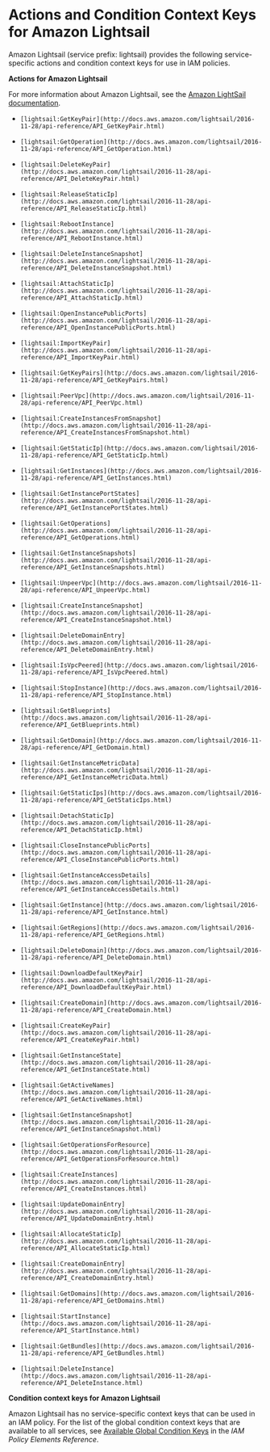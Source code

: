 # Actions and Condition Context Keys for Amazon Lightsail<a name="list_lightsail"></a>

Amazon Lightsail \(service prefix: lightsail\) provides the following service\-specific actions and condition context keys for use in IAM policies\.

**Actions for Amazon Lightsail**

For more information about Amazon Lightsail, see the [Amazon LightSail documentation](https://lightsail.aws.amazon.com/ls/docs/)\.

+ `[lightsail:GetKeyPair](http://docs.aws.amazon.com/lightsail/2016-11-28/api-reference/API_GetKeyPair.html)`

+ `[lightsail:GetOperation](http://docs.aws.amazon.com/lightsail/2016-11-28/api-reference/API_GetOperation.html)`

+ `[lightsail:DeleteKeyPair](http://docs.aws.amazon.com/lightsail/2016-11-28/api-reference/API_DeleteKeyPair.html)`

+ `[lightsail:ReleaseStaticIp](http://docs.aws.amazon.com/lightsail/2016-11-28/api-reference/API_ReleaseStaticIp.html)`

+ `[lightsail:RebootInstance](http://docs.aws.amazon.com/lightsail/2016-11-28/api-reference/API_RebootInstance.html)`

+ `[lightsail:DeleteInstanceSnapshot](http://docs.aws.amazon.com/lightsail/2016-11-28/api-reference/API_DeleteInstanceSnapshot.html)`

+ `[lightsail:AttachStaticIp](http://docs.aws.amazon.com/lightsail/2016-11-28/api-reference/API_AttachStaticIp.html)`

+ `[lightsail:OpenInstancePublicPorts](http://docs.aws.amazon.com/lightsail/2016-11-28/api-reference/API_OpenInstancePublicPorts.html)`

+ `[lightsail:ImportKeyPair](http://docs.aws.amazon.com/lightsail/2016-11-28/api-reference/API_ImportKeyPair.html)`

+ `[lightsail:GetKeyPairs](http://docs.aws.amazon.com/lightsail/2016-11-28/api-reference/API_GetKeyPairs.html)`

+ `[lightsail:PeerVpc](http://docs.aws.amazon.com/lightsail/2016-11-28/api-reference/API_PeerVpc.html)`

+ `[lightsail:CreateInstancesFromSnapshot](http://docs.aws.amazon.com/lightsail/2016-11-28/api-reference/API_CreateInstancesFromSnapshot.html)`

+ `[lightsail:GetStaticIp](http://docs.aws.amazon.com/lightsail/2016-11-28/api-reference/API_GetStaticIp.html)`

+ `[lightsail:GetInstances](http://docs.aws.amazon.com/lightsail/2016-11-28/api-reference/API_GetInstances.html)`

+ `[lightsail:GetInstancePortStates](http://docs.aws.amazon.com/lightsail/2016-11-28/api-reference/API_GetInstancePortStates.html)`

+ `[lightsail:GetOperations](http://docs.aws.amazon.com/lightsail/2016-11-28/api-reference/API_GetOperations.html)`

+ `[lightsail:GetInstanceSnapshots](http://docs.aws.amazon.com/lightsail/2016-11-28/api-reference/API_GetInstanceSnapshots.html)`

+ `[lightsail:UnpeerVpc](http://docs.aws.amazon.com/lightsail/2016-11-28/api-reference/API_UnpeerVpc.html)`

+ `[lightsail:CreateInstanceSnapshot](http://docs.aws.amazon.com/lightsail/2016-11-28/api-reference/API_CreateInstanceSnapshot.html)`

+ `[lightsail:DeleteDomainEntry](http://docs.aws.amazon.com/lightsail/2016-11-28/api-reference/API_DeleteDomainEntry.html)`

+ `[lightsail:IsVpcPeered](http://docs.aws.amazon.com/lightsail/2016-11-28/api-reference/API_IsVpcPeered.html)`

+ `[lightsail:StopInstance](http://docs.aws.amazon.com/lightsail/2016-11-28/api-reference/API_StopInstance.html)`

+ `[lightsail:GetBlueprints](http://docs.aws.amazon.com/lightsail/2016-11-28/api-reference/API_GetBlueprints.html)`

+ `[lightsail:GetDomain](http://docs.aws.amazon.com/lightsail/2016-11-28/api-reference/API_GetDomain.html)`

+ `[lightsail:GetInstanceMetricData](http://docs.aws.amazon.com/lightsail/2016-11-28/api-reference/API_GetInstanceMetricData.html)`

+ `[lightsail:GetStaticIps](http://docs.aws.amazon.com/lightsail/2016-11-28/api-reference/API_GetStaticIps.html)`

+ `[lightsail:DetachStaticIp](http://docs.aws.amazon.com/lightsail/2016-11-28/api-reference/API_DetachStaticIp.html)`

+ `[lightsail:CloseInstancePublicPorts](http://docs.aws.amazon.com/lightsail/2016-11-28/api-reference/API_CloseInstancePublicPorts.html)`

+ `[lightsail:GetInstanceAccessDetails](http://docs.aws.amazon.com/lightsail/2016-11-28/api-reference/API_GetInstanceAccessDetails.html)`

+ `[lightsail:GetInstance](http://docs.aws.amazon.com/lightsail/2016-11-28/api-reference/API_GetInstance.html)`

+ `[lightsail:GetRegions](http://docs.aws.amazon.com/lightsail/2016-11-28/api-reference/API_GetRegions.html)`

+ `[lightsail:DeleteDomain](http://docs.aws.amazon.com/lightsail/2016-11-28/api-reference/API_DeleteDomain.html)`

+ `[lightsail:DownloadDefaultKeyPair](http://docs.aws.amazon.com/lightsail/2016-11-28/api-reference/API_DownloadDefaultKeyPair.html)`

+ `[lightsail:CreateDomain](http://docs.aws.amazon.com/lightsail/2016-11-28/api-reference/API_CreateDomain.html)`

+ `[lightsail:CreateKeyPair](http://docs.aws.amazon.com/lightsail/2016-11-28/api-reference/API_CreateKeyPair.html)`

+ `[lightsail:GetInstanceState](http://docs.aws.amazon.com/lightsail/2016-11-28/api-reference/API_GetInstanceState.html)`

+ `[lightsail:GetActiveNames](http://docs.aws.amazon.com/lightsail/2016-11-28/api-reference/API_GetActiveNames.html)`

+ `[lightsail:GetInstanceSnapshot](http://docs.aws.amazon.com/lightsail/2016-11-28/api-reference/API_GetInstanceSnapshot.html)`

+ `[lightsail:GetOperationsForResource](http://docs.aws.amazon.com/lightsail/2016-11-28/api-reference/API_GetOperationsForResource.html)`

+ `[lightsail:CreateInstances](http://docs.aws.amazon.com/lightsail/2016-11-28/api-reference/API_CreateInstances.html)`

+ `[lightsail:UpdateDomainEntry](http://docs.aws.amazon.com/lightsail/2016-11-28/api-reference/API_UpdateDomainEntry.html)`

+ `[lightsail:AllocateStaticIp](http://docs.aws.amazon.com/lightsail/2016-11-28/api-reference/API_AllocateStaticIp.html)`

+ `[lightsail:CreateDomainEntry](http://docs.aws.amazon.com/lightsail/2016-11-28/api-reference/API_CreateDomainEntry.html)`

+ `[lightsail:GetDomains](http://docs.aws.amazon.com/lightsail/2016-11-28/api-reference/API_GetDomains.html)`

+ `[lightsail:StartInstance](http://docs.aws.amazon.com/lightsail/2016-11-28/api-reference/API_StartInstance.html)`

+ `[lightsail:GetBundles](http://docs.aws.amazon.com/lightsail/2016-11-28/api-reference/API_GetBundles.html)`

+ `[lightsail:DeleteInstance](http://docs.aws.amazon.com/lightsail/2016-11-28/api-reference/API_DeleteInstance.html)`

**Condition context keys for Amazon Lightsail**

Amazon Lightsail has no service\-specific context keys that can be used in an IAM policy\. For the list of the global condition context keys that are available to all services, see [Available Global Condition Keys](reference_policies_condition-keys.md#AvailableKeys) in the *IAM Policy Elements Reference*\.
